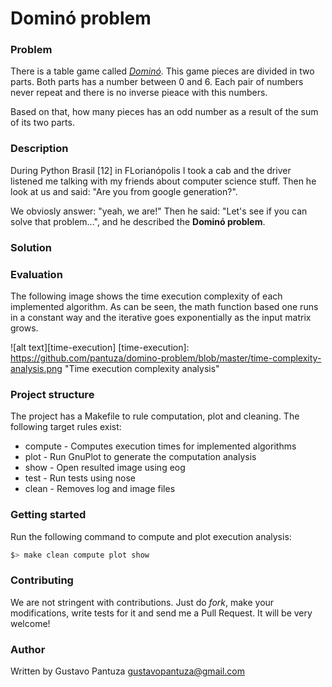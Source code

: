 # Dominó problem

### Problem

There is a table game called [*Dominó*](https://en.wikipedia.com/domino).
This game pieces are divided in two parts.
Both parts has a number between 0 and 6.
Each pair of numbers never repeat and there is no inverse pieace
with this numbers.

Based on that, how many pieces has an odd number as a result of the sum of
its two parts.

### Description

During Python Brasil [12] in FLorianópolis I took a cab and the driver
listened me talking with my friends about computer science stuff.
Then he look at us and said: "Are you from google generation?".

We obviosly answer: "yeah, we are!" Then he said: "Let's see if you can
solve that problem...", and he described the **Dominó problem**.

### Solution


### Evaluation

The following image shows the time execution complexity of each implemented
algorithm.
As can be seen, the math function based one runs in a constant way and the
iterative goes exponentially as the input matrix grows.

![alt text][time-execution]
[time-execution]: https://github.com/pantuza/domino-problem/blob/master/time-complexity-analysis.png "Time execution complexity analysis"


### Project structure

The project has a Makefile to rule computation, plot and cleaning.
The following target rules exist:

- compute - Computes execution times for implemented algorithms
- plot    - Run GnuPlot to generate the computation analysis
- show    - Open resulted image using eog
- test    - Run tests using nose
- clean   - Removes log and image files


### Getting started

Run the following command to compute and plot execution analysis:

```bash
$> make clean compute plot show
```

### Contributing

We are not stringent with contributions.
Just do *fork*, make your modifications, write tests for it and send me a
Pull Request. It will be very welcome!


### Author

Written by Gustavo Pantuza <gustavopantuza@gmail.com>
